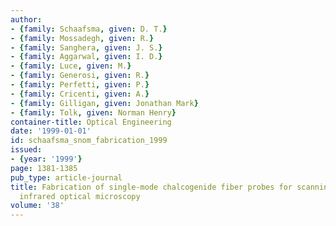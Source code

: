 ```yaml
---
author:
- {family: Schaafsma, given: D. T.}
- {family: Mossadegh, given: R.}
- {family: Sanghera, given: J. S.}
- {family: Aggarwal, given: I. D.}
- {family: Luce, given: M.}
- {family: Generosi, given: R.}
- {family: Perfetti, given: P.}
- {family: Cricenti, given: A.}
- {family: Gilligan, given: Jonathan Mark}
- {family: Tolk, given: Norman Henry}
container-title: Optical Engineering
date: '1999-01-01'
id: schaafsma_snom_fabrication_1999
issued:
- {year: '1999'}
page: 1381-1385
pub_type: article-journal
title: Fabrication of single-mode chalcogenide fiber probes for scanning near-field
  infrared optical microscopy
volume: '38'
---
```

